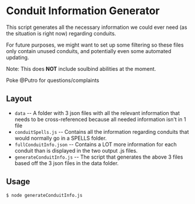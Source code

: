 # Conduit Information Generator

This script generates all the necessary information we could ever need (as the situation is right now) regarding conduits. 

For future purposes, we might want to set up some filtering so these files only contain unused conduits, and potentially even some automated updating.

Note: This does **NOT** include soulbind abilities at the moment.

Poke @Putro for questions/complaints

## Layout
- `data` -- A folder with 3 json files with all the relevant information that needs to be cross-referenced because all needed information isn't in 1 file
- `conduitSpells.js` -- Contains all the information regarding conduits that would normally go in a SPELLS folder.
- `fullConduitInfo.json` -- Contains a LOT more information for each conduit than is displayed in the two output .js files.
- `generateConduitInfo.js` -- The script that generates the above 3 files based off the 3 json files in the data folder.

## Usage
```shell script
$ node generateConduitInfo.js
```

